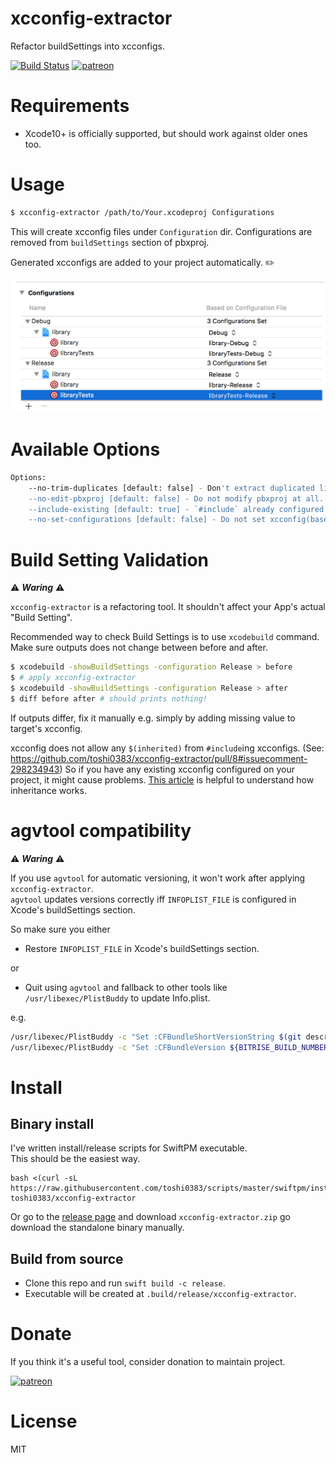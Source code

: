 # xcconfig-extractor
Refactor buildSettings into xcconfigs.

[![Build Status](https://app.bitrise.io/app/31197448d2a1080e/status.svg?token=_xOjshR6oPSWAMcHBH3rqg&branch=master)](https://app.bitrise.io/app/31197448d2a1080e)
[![patreon](https://img.shields.io/badge/patreon-donate-yellow.svg)](https://www.patreon.com/bePatron?u=13627375)

# Requirements
- Xcode10+ is officially supported, but should work against older ones too.

# Usage

```bash
$ xcconfig-extractor /path/to/Your.xcodeproj Configurations
```

This will create xcconfig files under `Configuration` dir. Configurations are removed from `buildSettings` section of pbxproj.

Generated xcconfigs are added to your project automatically. ✏️

![xcode's general tab](images/xcode-configuration-sample.png)

# Available Options
```bash
Options:
    --no-trim-duplicates [default: false] - Don't extract duplicated lines to common xcconfig files, simply map each buildSettings to one file.
    --no-edit-pbxproj [default: false] - Do not modify pbxproj at all.
    --include-existing [default: true] - `#include` already configured xcconfigs.
    --no-set-configurations [default: false] - Do not set xcconfig(baseConfigurationReference) in pbxproj. Ignored if `--no-edit-pbxproj` is true.
```

# Build Setting Validation
⚠️ ***Waring*** ⚠️

`xcconfig-extractor` is a refactoring tool. It shouldn't affect your App's actual "Build Setting".  

Recommended way to check Build Settings is to use `xcodebuild` command. Make sure outputs does not change between before and after.

```bash
$ xcodebuild -showBuildSettings -configuration Release > before
$ # apply xcconfig-extractor
$ xcodebuild -showBuildSettings -configuration Release > after
$ diff before after # should prints nothing!
```

If outputs differ, fix it manually e.g. simply by adding missing value to target's xcconfig.

xcconfig does not allow any `$(inherited)` from `#include`ing xcconfigs. (See: https://github.com/toshi0383/xcconfig-extractor/pull/8#issuecomment-298234943) So if you have any existing xcconfig configured on your project, it might cause problems.
[This article](https://pewpewthespells.com/blog/xcconfig_guide.html#BuildSettingInheritance) is helpful to understand how inheritance works.

# agvtool compatibility
⚠️ ***Waring*** ⚠️

If you use `agvtool` for automatic versioning, it won't work after applying `xcconfig-extractor`.  
`agvtool` updates versions correctly iff `INFOPLIST_FILE` is configured in Xcode's buildSettings section.

So make sure you either
- Restore `INFOPLIST_FILE` in Xcode's buildSettings section.

or
- Quit using `agvtool` and fallback to other tools like `/usr/libexec/PlistBuddy` to update Info.plist.

e.g.
```bash
/usr/libexec/PlistBuddy -c "Set :CFBundleShortVersionString $(git describe --tags --abbrev=0)" App/Info.plist
/usr/libexec/PlistBuddy -c "Set :CFBundleVersion ${BITRISE_BUILD_NUMBER}-${BITRISE_GIT_BRANCH}" App/Info.plist
```

# Install
## Binary install
I've written install/release scripts for SwiftPM executable.  
This should be the easiest way.
```
bash <(curl -sL https://raw.githubusercontent.com/toshi0383/scripts/master/swiftpm/install.sh) toshi0383/xcconfig-extractor
```

Or go to the [release page](https://github.com/toshi0383/xcconfig-extractor/releases) and download `xcconfig-extractor.zip` go download the standalone binary manually.

## Build from source
- Clone this repo and run `swift build -c release`.  
- Executable will be created at `.build/release/xcconfig-extractor`.

# Donate
If you think it's a useful tool, consider donation to maintain project.

[![patreon](https://img.shields.io/badge/patreon-donate-yellow.svg)](https://www.patreon.com/bePatron?u=13627375)

# License
MIT
